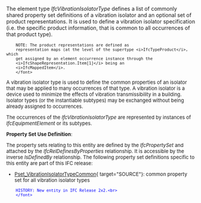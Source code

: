 The element type _IfcVibrationIsolatorType_ defines a list of commonly shared property set definitions of a vibration isolator and an optional set of product representations. It is used to define a vibration isolator specification (i.e. the specific product information, that is common to all occurrences of that product type).

> <font size="-1">
		NOTE: The product representations are defined as
		representation maps (at the level of the supertype <i>IfcTypeProduct</i>, which
		get assigned by an element occurrence instance through the
		<i>IfcShapeRepresentation.Item[1]</i> being an
		<i>IfcMappedItem</i>.
    	</font>

A vibration isolator type is used to define the common properties of an isolator that may be applied to many occurrences of that type. A vibration isolator is a device used to minimize the effects of vibration transmissibility in a building. Isolator types (or the instantiable subtypes) may be exchanged without being already assigned to occurrences.

The occurrences of the _IfcVibrationIsolatorType_ are represented by instances of _IfcEquipmentElement_ or its subtypes.

****Property Set Use Definition****:

The property sets relating to this entity are defined by the _IfcPropertySet_ and attached by the _IfcRelDefinesByProperties_ relationship. It is accessible by the inverse _IsDefinedBy_ relationship. The following property set definitions specific to this entity are part of this IFC release:

* [Pset_VibrationIsolatorTypeCommon](../../psd/IfcHvacDomain/Pset_VibrationIsolatorTypeCommon.xml){ target="SOURCE"}: common property set for all vibration isolator types 

> <font color="#0000ff" size="-1">
    	HISTORY: New entity in IFC Release 2x2.<br>
    	</font>